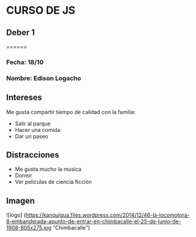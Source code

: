 # CURSO DE JS 
## Deber 1
======
### Fecha: 18/10
### Nombre: Edison Logacho
## Intereses
Me gusta compartir tiempo de calidad con la familia:
* Salir al parque
* Hacer una comida
* Dar un paseo

## Distracciones
* Me gusta mucho la musica
* Dormir 
* Ver peliculas de ciencia ficción

## Imagen 
![logo] (https://kanquigua.files.wordpress.com/2014/12/46-la-locomotora-8-embanderada-apunto-de-entrar-en-chimbacalle-el-25-de-junio-de-1908-805x275.jpg "Chimbacalle")
